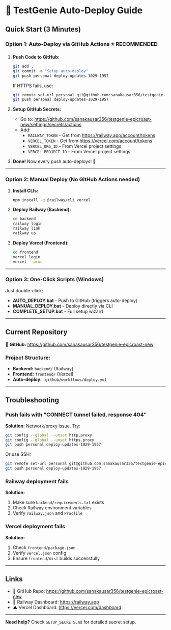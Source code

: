 # 🚀 TestGenie Auto-Deploy Guide

## Quick Start (3 Minutes)

### Option 1: Auto-Deploy via GitHub Actions ⭐ RECOMMENDED

1. **Push Code to GitHub:**
   ```bash
   git add .
   git commit -m "Setup auto-deploy"
   git push personal deploy-updates-1029-1957
   ```
   
   If HTTPS fails, use:
   ```bash
   git remote set-url personal git@github.com:sanakausar356/testgenie-epicroast-new.git
   git push personal deploy-updates-1029-1957
   ```

2. **Setup GitHub Secrets:**
   - Go to: https://github.com/sanakausar356/testgenie-epicroast-new/settings/secrets/actions
   - Add:
     - `RAILWAY_TOKEN` - Get from https://railway.app/account/tokens
     - `VERCEL_TOKEN` - Get from https://vercel.com/account/tokens
     - `VERCEL_ORG_ID` - From Vercel project settings
     - `VERCEL_PROJECT_ID` - From Vercel project settings

3. **Done!** Now every push auto-deploys! 🎉

---

### Option 2: Manual Deploy (No GitHub Actions needed)

1. **Install CLIs:**
   ```bash
   npm install -g @railway/cli vercel
   ```

2. **Deploy Railway (Backend):**
   ```bash
   cd backend
   railway login
   railway link
   railway up
   ```

3. **Deploy Vercel (Frontend):**
   ```bash
   cd frontend
   vercel login
   vercel --prod
   ```

---

### Option 3: One-Click Scripts (Windows)

Just double-click:
- **AUTO_DEPLOY.bat** - Push to GitHub (triggers auto-deploy)
- **MANUAL_DEPLOY.bat** - Deploy directly via CLI
- **COMPLETE_SETUP.bat** - Full setup wizard

---

## Current Repository

🔗 **GitHub:** https://github.com/sanakausar356/testgenie-epicroast-new

### Project Structure:
- **Backend:** `backend/` (Railway)
- **Frontend:** `frontend/` (Vercel)
- **Auto-deploy:** `.github/workflows/deploy.yml`

---

## Troubleshooting

### Push fails with "CONNECT tunnel failed, response 404"
**Solution:** Network/proxy issue. Try:
```bash
git config --global --unset http.proxy
git config --global --unset https.proxy
git push personal deploy-updates-1029-1957
```

Or use SSH:
```bash
git remote set-url personal git@github.com:sanakausar356/testgenie-epicroast-new.git
git push personal deploy-updates-1029-1957
```

### Railway deployment fails
**Solution:**
1. Make sure `backend/requirements.txt` exists
2. Check Railway environment variables
3. Verify `railway.json` and `Procfile`

### Vercel deployment fails
**Solution:**
1. Check `frontend/package.json`
2. Verify `vercel.json` config
3. Ensure `frontend/dist` builds successfully

---

## Links

- 🔗 GitHub Repo: https://github.com/sanakausar356/testgenie-epicroast-new
- 🚂 Railway Dashboard: https://railway.app
- ▲ Vercel Dashboard: https://vercel.com/dashboard

---

**Need help?** Check `SETUP_SECRETS.md` for detailed secret setup.


